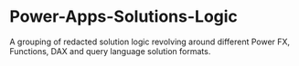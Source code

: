# Power-Apps-Solutions-Logic
A grouping of redacted solution logic revolving around different Power FX, Functions, DAX and query language solution formats.
